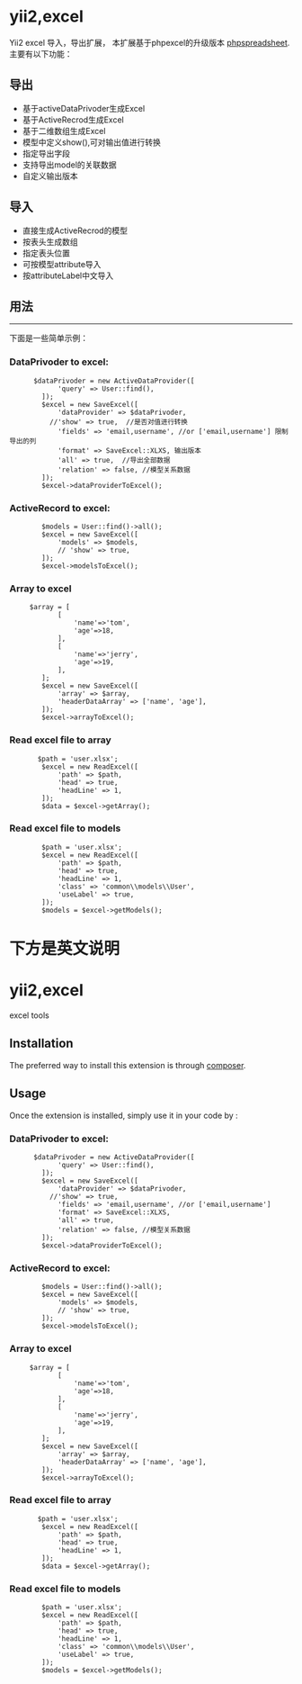 yii2,excel
==========
Yii2  excel 导入，导出扩展，
本扩展基于phpexcel的升级版本 [phpspreadsheet](http://github.com/phpoffice/phpspreadsheet).
主要有以下功能：

## 导出
- 基于activeDataPrivoder生成Excel
- 基于ActiveRecrod生成Excel
- 基于二维数组生成Excel
- 模型中定义show(),可对输出值进行转换
- 指定导出字段
- 支持导出model的关联数据
- 自定义输出版本

## 导入
- 直接生成ActiveRecrod的模型
- 按表头生成数组
- 指定表头位置
- 可按模型attribute导入
- 按attributeLabel中文导入



## 用法
-----

下面是一些简单示例：

### DataPrivoder to excel:

```
      $dataPrivoder = new ActiveDataProvider([
            'query' => User::find(),
        ]);
        $excel = new SaveExcel([
            'dataProvider' => $dataPrivoder,
          //'show' => true,  //是否对值进行转换
            'fields' => 'email,username', //or ['email,username'] 限制导出的列
            'format' => SaveExcel::XLXS, 输出版本
            'all' => true,  //导出全部数据
            'relation' => false, //模型关系数据
        ]);
        $excel->dataProviderToExcel();

```

### ActiveRecord to excel:
```
        $models = User::find()->all();
        $excel = new SaveExcel([
            'models' => $models,
            // 'show' => true,
        ]);
        $excel->modelsToExcel();
```
### Array to excel

```
     $array = [
            [
                'name'=>'tom',
                'age'=>18,
            ],
            [
                'name'=>'jerry',
                'age'=>19,
            ],
        ];
        $excel = new SaveExcel([
            'array' => $array,
            'headerDataArray' => ['name', 'age'],
        ]);
        $excel->arrayToExcel();

```

### Read excel file to array
```
       $path = 'user.xlsx';
        $excel = new ReadExcel([
            'path' => $path,
            'head' => true,
            'headLine' => 1,
        ]);
        $data = $excel->getArray();
```
### Read excel file to models
```
        $path = 'user.xlsx';
        $excel = new ReadExcel([
            'path' => $path,
            'head' => true,
            'headLine' => 1,
            'class' => 'common\\models\\User',
            'useLabel' => true,
        ]);
        $models = $excel->getModels();
```

下方是英文说明
===========================================================


yii2,excel
==========
excel tools

Installation
------------

The preferred way to install this extension is through [composer](http://getcomposer.org/download/).

Usage
-----

Once the extension is installed, simply use it in your code by  :

### DataPrivoder to excel:

```
      $dataPrivoder = new ActiveDataProvider([
            'query' => User::find(),
        ]);
        $excel = new SaveExcel([
            'dataProvider' => $dataPrivoder,
          //'show' => true,
            'fields' => 'email,username', //or ['email,username']
            'format' => SaveExcel::XLXS,
            'all' => true,
            'relation' => false, //模型关系数据
        ]);
        $excel->dataProviderToExcel();

```

### ActiveRecord to excel:
```
        $models = User::find()->all();
        $excel = new SaveExcel([
            'models' => $models,
            // 'show' => true,
        ]);
        $excel->modelsToExcel();
```
### Array to excel

```
     $array = [
            [
                'name'=>'tom',
                'age'=>18,
            ],
            [
                'name'=>'jerry',
                'age'=>19,
            ],
        ];
        $excel = new SaveExcel([
            'array' => $array,
            'headerDataArray' => ['name', 'age'],
        ]);
        $excel->arrayToExcel();

```

### Read excel file to array
```
       $path = 'user.xlsx';
        $excel = new ReadExcel([
            'path' => $path,
            'head' => true,
            'headLine' => 1,
        ]);
        $data = $excel->getArray();
```
### Read excel file to models
```
        $path = 'user.xlsx';
        $excel = new ReadExcel([
            'path' => $path,
            'head' => true,
            'headLine' => 1,
            'class' => 'common\\models\\User',
            'useLabel' => true,
        ]);
        $models = $excel->getModels();
```
